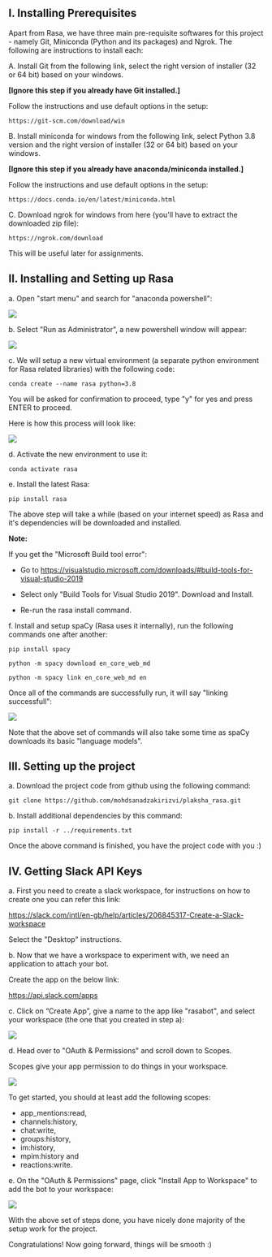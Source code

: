 ## I. Installing Prerequisites

Apart from Rasa, we have three main pre-requisite softwares for this project - namely Git, Miniconda (Python and its packages) and Ngrok. The following are instructions to install each:

A. Install Git from the following link, select the right version of installer (32 or 64 bit) based on your windows. 

**[Ignore this step if you already have Git installed.]**

Follow the instructions and use default options in the setup:
```
https://git-scm.com/download/win
```

B. Install miniconda for windows from the following link, select Python 3.8 version and the right version of installer (32 or 64 bit) based on your windows. 

**[Ignore this step if you already have anaconda/miniconda installed.]**

Follow the instructions and use default options in the setup:

```
https://docs.conda.io/en/latest/miniconda.html
```

C. Download ngrok for windows from here (you'll have to extract the downloaded zip file):

```
https://ngrok.com/download
```
This will be useful later for assignments.

## II. Installing and Setting up Rasa

a. Open "start menu" and search for "anaconda powershell":

![](images/anaconda_powershell.PNG)

b. Select "Run as Administrator", a new powershell window will appear:

![](images/powershell_window.PNG)

c. We will setup a new virtual environment (a separate python environment for Rasa related libraries) with the following code:

```
conda create --name rasa python=3.8
```

You will be asked for confirmation to proceed, type "y" for yes and press ENTER to proceed.

Here is how this process will look like:

![](images/new_rasa_env.gif)

d. Activate the new environment to use it:

```
conda activate rasa
```

e. Install the latest Rasa:

```
pip install rasa
```

The above step will take a while (based on your internet speed) as Rasa and it's dependencies will be downloaded and installed.

**Note:**

If you get the "Microsoft Build tool error":

 - Go to https://visualstudio.microsoft.com/downloads/#build-tools-for-visual-studio-2019

 - Select only "Build Tools for Visual Studio 2019". Download and Install.

 - Re-run the rasa install command.

f. Install and setup spaCy (Rasa uses it internally), run the following commands one after another:
```
pip install spacy
```
```
python -m spacy download en_core_web_md
```
```
python -m spacy link en_core_web_md en
```

Once all of the commands are successfully run, it will say "linking successfull":

![](images/spacy_symb_link.PNG)

Note that the above set of commands will also take some time as spaCy downloads its basic "language models".

## III. Setting up the project

a. Download the project code from github using the following command:

```
git clone https://github.com/mohdsanadzakirizvi/plaksha_rasa.git
```

b. Install additional dependencies by this command:

```
pip install -r ../requirements.txt
```

Once  the above command is finished, you have the project code with you :) 

## IV. Getting Slack API Keys

a. First you need to create a slack workspace,  for instructions on how to create one you can refer this link:

https://slack.com/intl/en-gb/help/articles/206845317-Create-a-Slack-workspace

Select the "Desktop" instructions.

b. Now that we have a workspace to experiment with, we need an application to attach your bot. 

Create the app on the below link:

https://api.slack.com/apps

c. Click on “Create App”, give a name to the app like "rasabot", and select your workspace (the one that you created in step a):

![](images/rasa_chatbot_create_app.PNG)


d. Head over to "OAuth & Permissions" and scroll down to Scopes. 

Scopes give your app permission to do things in your workspace.

![](images/rasa_scopes.png)

To get started, you should at least add the following scopes:

 - app_mentions:read,
 - channels:history,
 - chat:write,
 - groups:history,
 - im:history,
 - mpim:history and
 - reactions:write.

e. On the "OAuth & Permissions" page, click "Install App to Workspace" to add the bot to your workspace:

![](images/slack_install_app_to_workspace.png)


With the above set of steps done, you have nicely done majority of the setup work for the project. 

Congratulations! Now going forward, things will be smooth :)